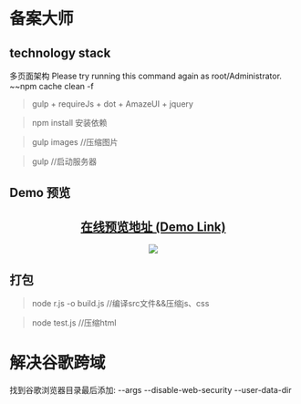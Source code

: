 # 备案大师
## technology stack
多页面架构
Please try running this command again as root/Administrator.  ~~npm cache clean -f

> gulp + requireJs + dot + AmazeUI + jquery

> npm install 安装依赖

>gulp images //压缩图片

>gulp //启动服务器

## Demo 预览
<h2 align="center"><a href="javascript:">在线预览地址 (Demo Link)</a></h2>
<p align="center"><img src="http://sdx.hefupb.com/img/demo1.gif"/></p>

## 打包
>node r.js -o build.js //编译src文件&&压缩js、css

>node test.js //压缩html

# 解决谷歌跨域
找到谷歌浏览器目录最后添加:
  --args   --disable-web-security   --user-data-dir
